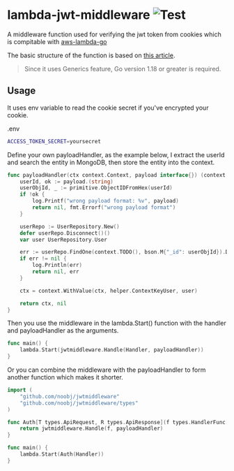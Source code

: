 # lambda-jwt-middleware ![Test](https://github.com/noobj/jwtmiddleware/workflows/Go/badge.svg)


A middleware function used for verifying the jwt token from cookies which is compitable with [aws-lambda-go](https://github.com/aws/aws-lambda-go)

The basic structure of the function is based on [this article](https://www.zachjohnsondev.com/posts/lambda-go-middleware/).

>Since it uses Generics feature, Go version 1.18 or greater is required.

## Usage

It uses env variable to read the cookie secret if you've encrypted your cookie.

.env
```bash
ACCESS_TOKEN_SECRET=yoursecret
```

Define your own payloadHandler, as the example below, I extract the userId and search the entity in MongoDB, then store the entity into the context.

```go
func payloadHandler(ctx context.Context, payload interface{}) (context.Context, error) {
    userId, ok := payload.(string)
    userObjId, _ := primitive.ObjectIDFromHex(userId)
    if !ok {
        log.Printf("wrong payload format: %v", payload)
        return nil, fmt.Errorf("wrong payload format")
    }

    userRepo := UserRepository.New()
    defer userRepo.Disconnect()()
    var user UserRepository.User

    err := userRepo.FindOne(context.TODO(), bson.M{"_id": userObjId}).Decode(&user)
    if err != nil {
        log.Println(err)
        return nil, err
    }

    ctx = context.WithValue(ctx, helper.ContextKeyUser, user)

    return ctx, nil
}
```

Then you use the middleware in the lambda.Start() function with the handler and payloadHandler as the arguments.

```go
func main() {
    lambda.Start(jwtmiddleware.Handle(Handler, payloadHandler))
}
```

Or you can combine the middleware with the payloadHandler to form another function which makes it shorter.

```go
import (
    "github.com/noobj/jwtmiddleware"
    "github.com/noobj/jwtmiddleware/types"
)

func Auth[T types.ApiRequest, R types.ApiResponse](f types.HandlerFunc[T, R]) types.HandlerFunc[T, R] {
    return jwtmiddleware.Handle(f, payloadHandler)
}

func main() {
    lambda.Start(Auth(Handler))
}
```